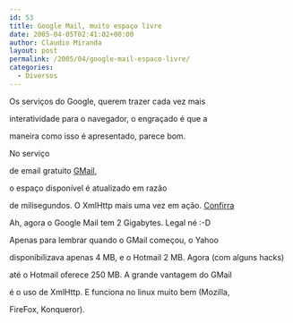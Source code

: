 ```yaml
---
id: 53
title: Google Mail, muito espaço livre
date: 2005-04-05T02:41:02+00:00
author: Claudio Miranda
layout: post
permalink: /2005/04/google-mail-espaco-livre/
categories:
  - Diversos
---
```

Os servi&ccedil;os do Google, querem trazer cada vez mais
  
interatividade para o navegador, o engra&ccedil;ado &eacute; que a
  
maneira como isso &eacute; apresentado, parece bom. 
  
No servi&ccedil;o
  
de email gratuito <a target="_blank" href="https://gmail.google.com/">GMail</a>,
  
o espa&ccedil;o dispon&iacute;vel &eacute; atualizado em raz&atilde;o
  
de milisegundos. O XmlHttp mais uma vez em a&ccedil;&atilde;o. <a
target="_blank" href="https://gmail.google.com/">Confirra</a>

Ah, agora o Google Mail tem 2 Gigabytes. Legal n&eacute; :-D

Apenas para lembrar quando o GMail come&ccedil;ou, o Yahoo
  
disponibilizava apenas 4 MB, e o Hotmail 2 MB. Agora (com alguns hacks)
  
at&eacute; o Hotmail oferece 250 MB. A grande vantagem do GMail
  
&eacute; o uso de XmlHttp. E funciona no linux muito bem (Mozilla,
  
FireFox, Konqueror).